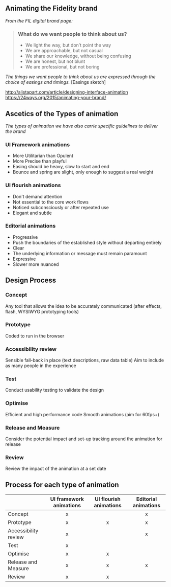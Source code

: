 ## Animating the Fidelity brand

*From the FIL digital brand page:*
> ### What do we want people to think about us?
> - We light the way, but don’t point the way
> - We are approachable, but not casual
> - We share our knowledge, without being confusing
> - We are honest, but not blunt
> - We are professional, but not boring


*The things we want people to think about us are expressed through the choice of easings and timings.*
[Easings sketch]

http://alistapart.com/article/designing-interface-animation
https://24ways.org/2015/animating-your-brand/

## Ascetics of the Types of animation
*The types of animation we have also carrie specific guidelines to deliver the brand*

### UI Framework animations
- More Utilitarian than Opulent
- More Precise than playful
- Easing should be heavy, slow to start and end
- Bounce and spring are slight, only enough to suggest a real weight


### UI flourish animations
- Don't demand attention
- Not essential to the core work flows
- Noticed subconsciously or after repeated use
- Elegant and subtle


### Editorial animations
- Progressive
- Push the boundaries of the established style without departing entirely
- Clear
- The underlying information or message must remain paramount
- Expressive
- Slower more nuanced



## Design Process

### Concept
Any tool that allows the idea to be accurately communicated (after effects, flash, WYSIWYG prototyping tools)

### Prototype
Coded to run in the browser

### Accessibility review
Sensible fall-back in place (text descriptions, raw data table)
Aim to include as many people in the experience

### Test
Conduct usability testing to validate the design

### Optimise
Efficient and high performance code
Smooth animations (aim for 60fps+)

### Release and Measure
Consider the potential impact and set-up tracking around the animation for release

### Review
Review the impact of the animation at a set date


## Process for each type of animation

|                        |  UI framework animations  |  UI flourish animations  |  Editorial animations  |
|:-----------------------|:-------------------------:|:------------------------:|:----------------------:|
|  Concept               |             x             |                          |           x            |
|  Prototype             |             x             |            x             |           x            |
|  Accessibility review  |             x             |                          |           x            |
|  Test                  |             x             |                          |                        |
|  Optimise              |             x             |            x             |                        |
|  Release and Measure   |             x             |            x             |           x            |
|  Review                |             x             |            x             |                        |
